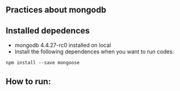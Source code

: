## Practices about mongodb

## Installed depedences

- mongodb 4.4.27-rc0 installed on local
- Install the following dependences when you want to run codes:

```
npm install --save mongoose
```

## How to run:

```

```
